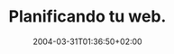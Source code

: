 ---
title: "2. Planificando tu web."
summary: 'Ideas de diseño, bocetos y tipografías. Qué se pretende comunicar. Qué hemos aprendido de más de 30 años de la WWW.'
date: 2004-03-31T01:36:50+02:00
---